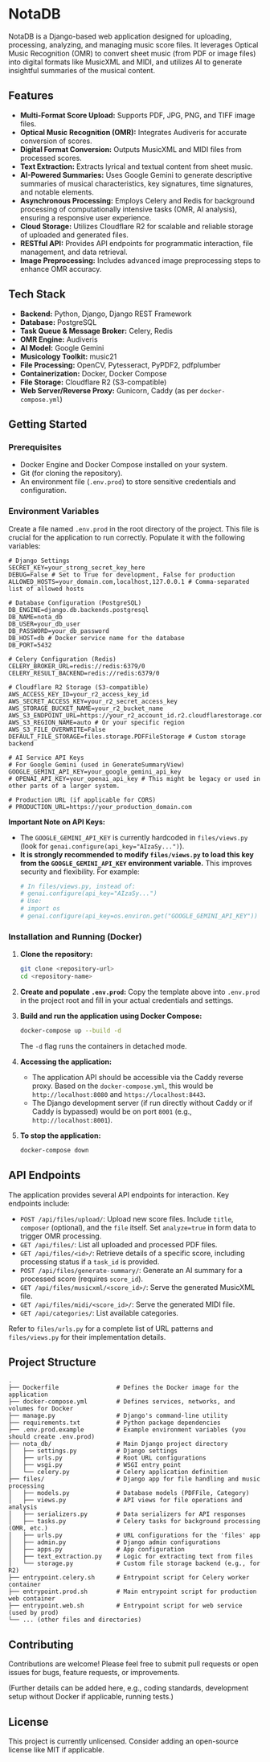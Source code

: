 # NotaDB

NotaDB is a Django-based web application designed for uploading, processing, analyzing, and managing music score files. It leverages Optical Music Recognition (OMR) to convert sheet music (from PDF or image files) into digital formats like MusicXML and MIDI, and utilizes AI to generate insightful summaries of the musical content.

## Features

*   **Multi-Format Score Upload:** Supports PDF, JPG, PNG, and TIFF image files.
*   **Optical Music Recognition (OMR):** Integrates Audiveris for accurate conversion of scores.
*   **Digital Format Conversion:** Outputs MusicXML and MIDI files from processed scores.
*   **Text Extraction:** Extracts lyrical and textual content from sheet music.
*   **AI-Powered Summaries:** Uses Google Gemini to generate descriptive summaries of musical characteristics, key signatures, time signatures, and notable elements.
*   **Asynchronous Processing:** Employs Celery and Redis for background processing of computationally intensive tasks (OMR, AI analysis), ensuring a responsive user experience.
*   **Cloud Storage:** Utilizes Cloudflare R2 for scalable and reliable storage of uploaded and generated files.
*   **RESTful API:** Provides API endpoints for programmatic interaction, file management, and data retrieval.
*   **Image Preprocessing:** Includes advanced image preprocessing steps to enhance OMR accuracy.

## Tech Stack

*   **Backend:** Python, Django, Django REST Framework
*   **Database:** PostgreSQL
*   **Task Queue & Message Broker:** Celery, Redis
*   **OMR Engine:** Audiveris
*   **AI Model:** Google Gemini
*   **Musicology Toolkit:** music21
*   **File Processing:** OpenCV, Pytesseract, PyPDF2, pdfplumber
*   **Containerization:** Docker, Docker Compose
*   **File Storage:** Cloudflare R2 (S3-compatible)
*   **Web Server/Reverse Proxy:** Gunicorn, Caddy (as per `docker-compose.yml`)

## Getting Started

### Prerequisites

*   Docker Engine and Docker Compose installed on your system.
*   Git (for cloning the repository).
*   An environment file (`.env.prod`) to store sensitive credentials and configuration.

### Environment Variables

Create a file named `.env.prod` in the root directory of the project. This file is crucial for the application to run correctly. Populate it with the following variables:

```env
# Django Settings
SECRET_KEY=your_strong_secret_key_here
DEBUG=False # Set to True for development, False for production
ALLOWED_HOSTS=your_domain.com,localhost,127.0.0.1 # Comma-separated list of allowed hosts

# Database Configuration (PostgreSQL)
DB_ENGINE=django.db.backends.postgresql
DB_NAME=nota_db
DB_USER=your_db_user
DB_PASSWORD=your_db_password
DB_HOST=db # Docker service name for the database
DB_PORT=5432

# Celery Configuration (Redis)
CELERY_BROKER_URL=redis://redis:6379/0
CELERY_RESULT_BACKEND=redis://redis:6379/0

# Cloudflare R2 Storage (S3-compatible)
AWS_ACCESS_KEY_ID=your_r2_access_key_id
AWS_SECRET_ACCESS_KEY=your_r2_secret_access_key
AWS_STORAGE_BUCKET_NAME=your_r2_bucket_name
AWS_S3_ENDPOINT_URL=https://your_r2_account_id.r2.cloudflarestorage.com
AWS_S3_REGION_NAME=auto # Or your specific region
AWS_S3_FILE_OVERWRITE=False
DEFAULT_FILE_STORAGE=files.storage.PDFFileStorage # Custom storage backend

# AI Service API Keys
# For Google Gemini (used in GenerateSummaryView)
GOOGLE_GEMINI_API_KEY=your_google_gemini_api_key
# OPENAI_API_KEY=your_openai_api_key # This might be legacy or used in other parts of a larger system.

# Production URL (if applicable for CORS)
# PRODUCTION_URL=https://your_production_domain.com
```

**Important Note on API Keys:**
*   The `GOOGLE_GEMINI_API_KEY` is currently hardcoded in `files/views.py` (look for `genai.configure(api_key="AIzaSy...")`).
*   **It is strongly recommended to modify `files/views.py` to load this key from the `GOOGLE_GEMINI_API_KEY` environment variable.** This improves security and flexibility. For example:
    ```python
    # In files/views.py, instead of:
    # genai.configure(api_key="AIzaSy...")
    # Use:
    # import os
    # genai.configure(api_key=os.environ.get("GOOGLE_GEMINI_API_KEY"))
    ```

### Installation and Running (Docker)

1.  **Clone the repository:**
    ```bash
    git clone <repository-url>
    cd <repository-name>
    ```

2.  **Create and populate `.env.prod`:**
    Copy the template above into `.env.prod` in the project root and fill in your actual credentials and settings.

3.  **Build and run the application using Docker Compose:**
    ```bash
    docker-compose up --build -d
    ```
    The `-d` flag runs the containers in detached mode.

4.  **Accessing the application:**
    *   The application API should be accessible via the Caddy reverse proxy. Based on the `docker-compose.yml`, this would be `http://localhost:8080` and `https://localhost:8443`.
    *   The Django development server (if run directly without Caddy or if Caddy is bypassed) would be on port `8001` (e.g., `http://localhost:8001`).

5.  **To stop the application:**
    ```bash
    docker-compose down
    ```

## API Endpoints

The application provides several API endpoints for interaction. Key endpoints include:

*   `POST /api/files/upload/`: Upload new score files. Include `title`, `composer` (optional), and the `file` itself. Set `analyze=true` in form data to trigger OMR processing.
*   `GET /api/files/`: List all uploaded and processed PDF files.
*   `GET /api/files/<id>/`: Retrieve details of a specific score, including processing status if a `task_id` is provided.
*   `POST /api/files/generate-summary/`: Generate an AI summary for a processed score (requires `score_id`).
*   `GET /api/files/musicxml/<score_id>/`: Serve the generated MusicXML file.
*   `GET /api/files/midi/<score_id>/`: Serve the generated MIDI file.
*   `GET /api/categories/`: List available categories.

Refer to `files/urls.py` for a complete list of URL patterns and `files/views.py` for their implementation details.

## Project Structure

```
.
├── Dockerfile                # Defines the Docker image for the application
├── docker-compose.yml        # Defines services, networks, and volumes for Docker
├── manage.py                 # Django's command-line utility
├── requirements.txt          # Python package dependencies
├── .env.prod.example         # Example environment variables (you should create .env.prod)
├── nota_db/                  # Main Django project directory
│   ├── settings.py           # Django settings
│   ├── urls.py               # Root URL configurations
│   ├── wsgi.py               # WSGI entry point
│   └── celery.py             # Celery application definition
├── files/                    # Django app for file handling and music processing
│   ├── models.py             # Database models (PDFFile, Category)
│   ├── views.py              # API views for file operations and analysis
│   ├── serializers.py        # Data serializers for API responses
│   ├── tasks.py              # Celery tasks for background processing (OMR, etc.)
│   ├── urls.py               # URL configurations for the 'files' app
│   ├── admin.py              # Django admin configurations
│   ├── apps.py               # App configuration
│   ├── text_extraction.py    # Logic for extracting text from files
│   └── storage.py            # Custom file storage backend (e.g., for R2)
├── entrypoint.celery.sh      # Entrypoint script for Celery worker container
├── entrypoint.prod.sh        # Main entrypoint script for production web container
├── entrypoint.web.sh         # Entrypoint script for web service (used by prod)
└── ... (other files and directories)
```

## Contributing

Contributions are welcome! Please feel free to submit pull requests or open issues for bugs, feature requests, or improvements.

(Further details can be added here, e.g., coding standards, development setup without Docker if applicable, running tests.)

## License

This project is currently unlicensed. Consider adding an open-source license like MIT if applicable.

```

